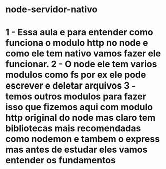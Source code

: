 # node-servidor-nativo

<h1>
1 - Essa aula e para entender como funciona o modulo http no node e como ele tem nativo vamos fazer ele funcionar.
2 - O node ele tem varios modulos como fs por ex ele pode escrever e deletar arquivos
3 - temos outros modulos para fazer isso que fizemos aqui com modulo http original do node mas claro tem bibliotecas mais recomendadas como nodemon e tambem o express mas antes de estudar eles vamos entender os fundamentos

</h1>
